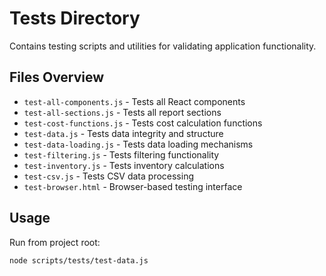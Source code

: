 # Tests Directory

Contains testing scripts and utilities for validating application functionality.

## Files Overview

- `test-all-components.js` - Tests all React components
- `test-all-sections.js` - Tests all report sections
- `test-cost-functions.js` - Tests cost calculation functions
- `test-data.js` - Tests data integrity and structure
- `test-data-loading.js` - Tests data loading mechanisms
- `test-filtering.js` - Tests filtering functionality
- `test-inventory.js` - Tests inventory calculations
- `test-csv.js` - Tests CSV data processing
- `test-browser.html` - Browser-based testing interface

## Usage

Run from project root:

```bash
node scripts/tests/test-data.js
```
